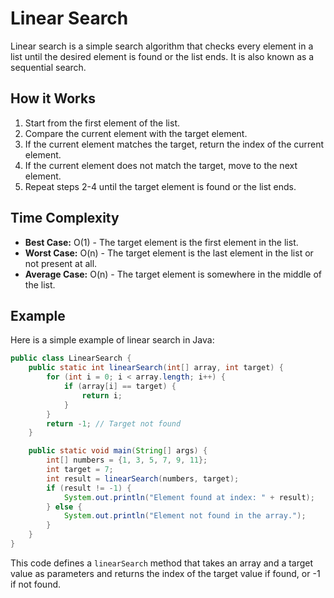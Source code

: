 # Linear Search

Linear search is a simple search algorithm that checks every element in a list until the desired element is found or the list ends. It is also known as a sequential search.

## How it Works

1. Start from the first element of the list.
2. Compare the current element with the target element.
3. If the current element matches the target, return the index of the current element.
4. If the current element does not match the target, move to the next element.
5. Repeat steps 2-4 until the target element is found or the list ends.

## Time Complexity

- **Best Case:** O(1) - The target element is the first element in the list.
- **Worst Case:** O(n) - The target element is the last element in the list or not present at all.
- **Average Case:** O(n) - The target element is somewhere in the middle of the list.

## Example

Here is a simple example of linear search in Java:

```java
public class LinearSearch {
    public static int linearSearch(int[] array, int target) {
        for (int i = 0; i < array.length; i++) {
            if (array[i] == target) {
                return i;
            }
        }
        return -1; // Target not found
    }

    public static void main(String[] args) {
        int[] numbers = {1, 3, 5, 7, 9, 11};
        int target = 7;
        int result = linearSearch(numbers, target);
        if (result != -1) {
            System.out.println("Element found at index: " + result);
        } else {
            System.out.println("Element not found in the array.");
        }
    }
}
```

This code defines a `linearSearch` method that takes an array and a target value as parameters and returns the index of the target value if found, or -1 if not found.